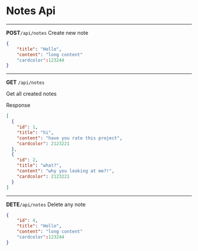 #  Notes Api

---

**POST**`/api/notes`
Create new note

```json
{
    "title": "Hello",
    "content": "long content"
    "cardcolor":123244
}
```
---
**GET** `/api/notes`

Get all created notes

Response

```json
[
  {
    "id": 1,
    "title": "hi",
    "content": "have you rate this project",
    "cardcolor": 2123221
  },
  {
    "id": 2,
    "title": "what?",
    "content": "why you looking at me?!",
    "cardcolor": 2123221
  }
]
```
---

**DETE**`/api/notes`
Delete any note

```json
{
    "id": 4,
    "title": "Hello",
    "content": "long content"
    "cardcolor":123244
}
```

